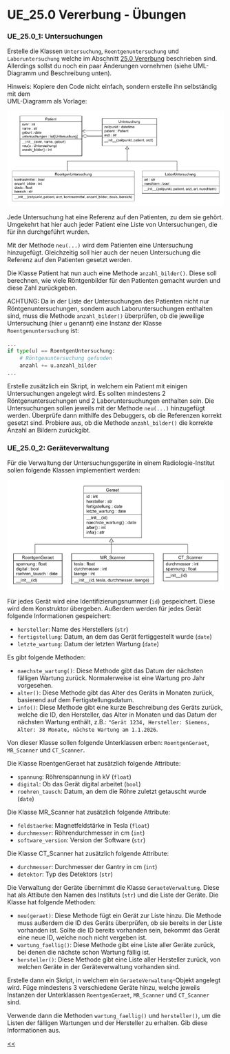 # UE_25.0 Vererbung - Übungen

### UE_25.0_1: Untersuchungen

Erstelle die Klassen `Untersuchung`, `Roentgenuntersuchung` und `Laboruntersuchung`
welche im Abschnitt [25.0 Vererbung](../skriptum/25.0_Vererbung.md) 
beschrieben sind. Allerdings sollst du noch ein paar
Änderungen vornehmen (siehe UML-Diagramm und Beschreibung unten).

Hinweis: Kopiere den Code nicht einfach,
sondern erstelle ihn selbständig mit dem  
UML-Diagramm als Vorlage:

![Untersuchungen](../img/25.0/untersuchungen_uebung.png)

Jede Untersuchung hat eine Referenz auf den Patienten, 
zu dem sie gehört. 
Umgekehrt hat hier auch jeder Patient eine Liste von Untersuchungen,
die für ihn durchgeführt wurden.

Mit der Methode `neu(...)` wird dem Patienten eine
Untersuchung hinzugefügt.
Gleichzeitig soll hier auch der neuen Untersuchung
die Referenz auf den Patienten gesetzt werden.

Die Klasse Patient hat nun auch eine Methode `anzahl_bilder()`.
Diese soll berechnen, wie viele Röntgenbilder
für den Patienten gemacht wurden und diese Zahl zurückgeben.

ACHTUNG: Da in der Liste der Untersuchungen des Patienten
nicht nur Röntgenuntersuchungen, sondern auch Laboruntersuchungen
enthalten sind,
muss die Methode `anzahl_bilder()`
überprüfen, ob die jeweilige Untersuchung (hier `u` genannt)
eine Instanz der Klasse `Roentgenuntersuchung` ist:

```python
...
if type(u) == RoentgenUntersuchung:
    # Röntgenuntersuchung gefunden
    anzahl += u.anzahl_bilder
...
```

Erstelle zusätzlich ein Skript, in welchem
ein Patient mit einigen Untersuchungen angelegt wird.
Es sollten mindestens 2 Röntgenuntersuchungen
und 2 Laboruntersuchungen enthalten sein.
Die Untersuchungen sollen jeweils mit der Methode `neu(...)`
hinzugefügt werden.
Überprüfe dann mithilfe des Debuggers,
ob die Referenzen korrekt gesetzt sind.
Probiere aus, ob die Methode `anzahl_bilder()`
die korrekte Anzahl an Bildern zurückgibt.

### UE_25.0_2: Geräteverwaltung

Für die Verwaltung der Untersuchungsgeräte in einem 
Radiologie-Institut sollen folgende Klassen implementiert werden:

![Geräteverwaltung](../img/25.0/geraete_verwaltung.png)

Für jedes Gerät wird eine Identifizierungsnummer (`id`) 
gespeichert. Diese wird dem Konstruktor übergeben.
Außerdem werden für jedes Gerät folgende Informationen gespeichert:
- `hersteller`: Name des Herstellers (`str`)
- `fertigstellung`: Datum, an dem das Gerät fertiggestellt wurde (`date`)
- `letzte_wartung`: Datum der letzten Wartung (`date`)

Es gibt folgende Methoden:
- `naechste_wartung()`: Diese Methode gibt das Datum der nächsten 
  fälligen Wartung zurück. Normalerweise ist eine Wartung
  pro Jahr vorgesehen.
- `alter()`: Diese Methode gibt das Alter des Geräts in Monaten zurück,
  basierend auf dem Fertigstellungsdatum.
- `info()`: Diese Methode gibt eine kurze Beschreibung des Geräts zurück,
  welche die ID, den Hersteller, das Alter in Monaten 
  und das Datum der nächsten Wartung enthält, z.B.: 
  `"Gerät 1234, Hersteller: Siemens, Alter: 38 Monate, nächste Wartung am 1.1.2026`.

Von dieser Klasse sollen folgende Unterklassen erben: 
`RoentgenGeraet`, `MR_Scanner` und `CT_Scanner`.

Die Klasse RoentgenGeraet hat zusätzlich folgende Attribute:
- `spannung`: Röhrenspannung in kV (`float`)
- `digital`: Ob das Gerät digital arbeitet (`bool`)
- `roehren_tausch`: Datum, an dem die Röhre zuletzt getauscht wurde (`date`)

Die Klasse MR_Scanner hat zusätzlich folgende Attribute:
- `feldstaerke`: Magnetfeldstärke in Tesla (`float`)
- `durchmesser`: Röhrendurchmesser in cm (`int`)
- `software_version`: Version der Software (`str`)

Die Klasse CT_Scanner hat zusätzlich folgende Attribute:
- `durchmesser`: Durchmesser der Gantry in cm (`int`)
- `detektor`: Typ des Detektors (`str`)

Die Verwaltung der Geräte übernimmt die Klasse `GeraeteVerwaltung`.
Diese hat als Attibute den Namen des Instituts (`str`)
und die Liste der Geräte.
Die Klasse hat folgende Methoden:
- `neu(geraet)`: Diese Methode fügt ein Gerät zur Liste hinzu.
  Die Methode muss außerdem die ID des Geräts überprüfen,
  ob sie bereits in der Liste vorhanden ist.
  Sollte die ID bereits vorhanden sein,
  bekommt das Gerät eine neue ID, 
  welche noch nicht vergeben ist.
- `wartung_faellig()`: Diese Methode gibt eine Liste aller Geräte zurück,
  bei denen die nächste schon Wartung fällig ist.
- `hersteller()`: Diese Methode gibt eine Liste aller Hersteller
  zurück, von welchen Geräte in der Geräteverwaltung vorhanden sind.

Erstelle dann ein Skript, in welchem
ein `GeraeteVerwaltung`-Objekt angelegt wird.
Füge mindestens 3 verschiedene Geräte hinzu,
welche jeweils Instanzen der Unterklassen 
`RoentgenGeraet`, `MR_Scanner` und `CT_Scanner` sind.

Verwende dann die Methoden `wartung_faellig()` und `hersteller()`,
um die Listen der fälligen Wartungen und der Hersteller zu erhalten.
Gib diese Informationen aus.


[<<](../skriptum/25.0_Vererbung.md)